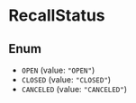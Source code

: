 # RecallStatus

## Enum

* `OPEN` (value: `"OPEN"`)
* `CLOSED` (value: `"CLOSED"`)
* `CANCELED` (value: `"CANCELED"`)
